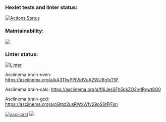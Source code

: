 ### Hexlet tests and linter status:
[![Actions Status](https://github.com/SiKnow/frontend-project-lvl1/workflows/hexlet-check/badge.svg)](https://github.com/SiKnow/frontend-project-lvl1/actions)
### Maintainability:
<a href="https://codeclimate.com/github/codeclimate/codeclimate/maintainability"><img src="https://api.codeclimate.com/v1/badges/a99a88d28ad37a79dbf6/maintainability" /></a>
### Linter status:
[![Linter](https://github.com/SiKnow/frontend-project-lvl1/actions/workflows/linter.yml/badge.svg)](https://github.com/SiKnow/frontend-project-lvl1/actions/workflows/linter.yml)

Asciinema brain-even:
https://asciinema.org/a/kA3TlwPPiVidVuA2WU8g1xT5F

Asciinema brain-calc:
https://asciinema.org/a/fI6JesSFh5pkZO2iy1Rywt8G0

Asciinema brain-gcd:
https://asciinema.org/a/pGtpz2usRWxWfv29oS6tPjFsn

[![asciicast](https://asciinema.org/a/409252.svg)](https://asciinema.org/a/409252)
<a href="https://asciinema.org/a/409252" target="_blank"><img src="https://asciinema.org/a/409252.svg" /></a>